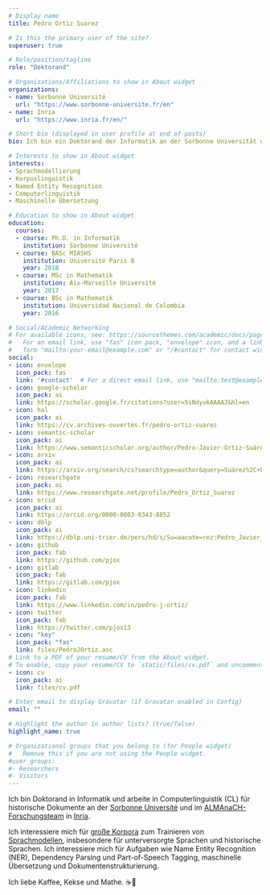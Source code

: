 ```yaml
---
# Display name
title: Pedro Ortiz Suarez

# Is this the primary user of the site?
superuser: true

# Role/position/tagline
role: "Doktorand"

# Organizations/Affiliations to show in About widget
organizations: 
- name: Sorbonne Université 
  url: "https://www.sorbonne-universite.fr/en"
- name: Inria
  url: "https://www.inria.fr/en/"

# Short bio (displayed in user profile at end of posts)
bio: Ich bin ein Doktorand der Informatik an der Sorbonne Universität und an der Almanach Forscherteam an Inria

# Interests to show in About widget
interests:
- Sprachmodellierung
- Korpuslinguistik
- Named Entity Recognition
- Computerlinguistik
- Maschinelle Übersetzung

# Education to show in About widget
education:
  courses:
  - course: Ph.D. in Informatik
    institution: Sorbonne Université
  - course: BASc MIASHS
    institution: Université Paris 8
    year: 2018
  - course: MSc in Mathematik
    institution: Aix-Marseille Université
    year: 2017
  - course: BSc in Mathematik
    institution: Universidad Nacional de Colombia
    year: 2016

# Social/Academic Networking
# For available icons, see: https://sourcethemes.com/academic/docs/page-builder/#icons
#   For an email link, use "fas" icon pack, "envelope" icon, and a link in the
#   form "mailto:your-email@example.com" or "/#contact" for contact widget.
social:
- icon: envelope
  icon_pack: fas
  link: '#contact'  # For a direct email link, use "mailto:test@example.org".
- icon: google-scholar
  icon_pack: ai
  link: https://scholar.google.fr/citations?user=5sNdyvkAAAAJ&hl=en
- icon: hal
  icon_pack: ai
  link: https://cv.archives-ouvertes.fr/pedro-ortiz-suarez
- icon: semantic-scholar
  icon_pack: ai
  link: https://www.semanticscholar.org/author/Pedro-Javier-Ortiz-Suárez/147846651
- icon: arxiv
  icon_pack: ai
  link: https://arxiv.org/search/cs?searchtype=author&query=Suárez%2C+P+J+O
- icon: researchgate
  icon_pack: ai
  link: https://www.researchgate.net/profile/Pedro_Ortiz_Suarez
- icon: orcid
  icon_pack: ai
  link: https://orcid.org/0000-0003-0343-8852
- icon: dblp
  icon_pack: ai
  link: https://dblp.uni-trier.de/pers/hd/s/Su=aacute=rez:Pedro_Javier_Ortiz
- icon: github
  icon_pack: fab
  link: https://github.com/pjox
- icon: gitlab
  icon_pack: fab
  link: https://gitlab.com/pjox
- icon: linkedin
  icon_pack: fab
  link: https://www.linkedin.com/in/pedro-j-ortiz/
- icon: twitter
  icon_pack: fab
  link: https://twitter.com/pjox13
- icon: "key"
  icon_pack: "fas"
  link: files/PedroJOrtiz.asc
# Link to a PDF of your resume/CV from the About widget.
# To enable, copy your resume/CV to `static/files/cv.pdf` and uncomment the lines below.
- icon: cv
  icon_pack: ai
  link: files/cv.pdf

# Enter email to display Gravatar (if Gravatar enabled in Config)
email: ""

# Highlight the author in author lists? (true/false)
highlight_name: true

# Organizational groups that you belong to (for People widget)
#   Remove this if you are not using the People widget.
#user_groups:
#- Researchers
#- Visitors
---
```


Ich bin Doktorand in Informatik und arbeite in Computerlinguistik (CL) für historische Dokumente an der [Sorbonne Université](https://sorbonne-universite.fr/en) und im [ALMAnaCH-Forschungsteam](https://almanach.inria.fr/index-en.html) in [Inria](https://www.inria.fr/en/).

Ich interessiere mich für [große Korpora](https://oscar-corpus.com) zum Trainieren von [Sprachmodellen](https://camembert-model.fr), insbesondere für unterversorgte Sprachen und historische Sprachen. Ich interessiere mich für Aufgaben wie Name Entity Recognition (NER), Dependency Parsing und Part-of-Speech Tagging, maschinelle Übersetzung und Dokumentenstrukturierung.

Ich liebe Kaffee, Kekse und Mathe. :coffee::cookie:
